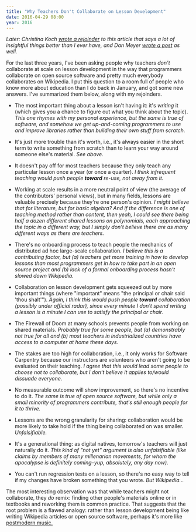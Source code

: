```yaml
---
title: "Why Teachers Don't Collaborate on Lesson Development"
date: 2016-04-29 08:00
year: 2016
---
```

<p>
  <em>
    Later: Christina Koch <a href="https://christinalk.github.io/blog/2016/04/29/remix">wrote a rejoinder</a>
    to this article that says a lot of insightful things better than I ever have,
    and Dan Meyer <a href="http://blog.mrmeyer.com/2016/why-secondary-teachers-dont-want-a-github-for-lesson-plans/">wrote a post</a> as well.
  </em>
</p>
<p>
  For the last three years,
  I've been asking people why teachers <em>don't</em> collaborate at scale on lesson development
  in the way that programmers collaborate on open source software
  and pretty much everybody collaborates on Wikipedia.
  I put this question to a room full of people who know more about education than I do back in January,
  and got some new answers.
  I've summarized them below,
  along with my rejoinders.
</p>
<ul>
  <li>
    <p>
      The most important thing about a lesson isn't having it:
      it's <em>writing</em> it
      (which gives you a chance to figure out what you think about the topic).
      <em>
	This one rhymes with my personal experience,
	but the same is true of software,
	and somehow we get up-and-coming programmers to use and improve libraries
	rather than building their own stuff from scratch.
      </em>
    </p>
  </li>
  <li>
    <p>
      It's just more trouble than it's worth,
      i.e.,
      it's always easier in the short term to write something from scratch
      than to learn your way around someone else's material.
      <em>
	See above.
      </em>
    </p>
  </li>
  <li>
    <p>
      It doesn't pay off for most teachers
      because they only teach any particular lesson once a year
      (or once a quarter).
      <em>
	I think infrequent teaching would push people <strong>toward</strong> re-use,
	not away from it.
      </em>
    </p>
  </li>
  <li>
    <p>
      Working at scale results in a more neutral point of view
      (the average of the contributors' personal views),
      but in many fields,
      lessons are valuable precisely because they're one person's opinion.
      <em>
	I might believe that for literature, but for basic algebra?
	And if the difference is one of teaching method rather than content,
	then yeah,
	I could see there being half a dozen different shared lessons on polynomials,
	each approaching the topic in a different way,
	but I simply don't believe there are as many different ways as there are teachers.
      </em>
    </p>
  </li>
  <li>
    <p>
      There's no onboarding process to teach people
      the mechanics of distributed ad hoc large-scale collaboration.
      <em>
	I believe this is a contributing factor,
	but (a) teachers get more training in how to develop lessons
	than most programmers get in how to take part in an open source project
	and (b) lack of a formal onboarding process hasn't slowed down Wikipedia.
      </em>
    </p>
  </li>
  <li>
    <p>
      Collaboration on lesson development gets squeezed out
      by more important things
      (where "important" means "the principal or chair said 'thou shalt'").
      <em>
	Again,
	I think this would push people <strong>toward</strong> collaboration
	(possibly under official radar),
	since every minute I don't spend writing a lesson
	is a minute I can use to satisfy the principal or chair.
      </em>
    </p>
  </li>
  <li>
    <p>
      The Firewall of Doom at many schools
      prevents people from working on shared materials.
      <em>
	Probably true for some people,
	but (a) demonstrably not true for all
	and (b) most teachers in industrialized countries have access to a computer at home these days.
      </em>
    </p>
  </li>
  <li>
    <p>
      The stakes are too high for collaboration,
      i.e.,
      it only works for Software Carpentry because
      our instructors are volunteers
      who aren't going to be evaluated on their teaching.
      <em>
	I agree that this would lead some people to choose not to collaborate,
	but I don't believe it applies to/would dissuade everyone.
      </em>
    </p>
  </li>
  <li>
    <p>
      No measurable outcome will show improvement,
      so there's no incentive to do it.
      <em>
	The same is true of open source software,
	but while only a small minority of programmers contribute,
	that's still enough people for it to thrive.
      </em>
    </p>
  </li>
  <li>
    <p>
      Lessons are the wrong granularity for sharing:
      collaboration would be more likely to take hold
      if the thing being collaborated on was smaller.
      <em>
	Unfalsifiable.
      </em>
    </p>
  </li>
  <li>
    <p>
      It's a generational thing:
      as digital natives,
      tomorrow's teachers will just naturally do it.
      <em>
	This kind of "not yet" argument is also unfalsifiable
	(like claims by members of many millenarian movements,
	for whom the apocalypse is definitely coming–yup,
	absolutely, any day now).
      </em>
    </p>
  </li>
  <li>
    <p>
      You can't run regression tests on a lesson,
      so there's no easy way to tell if my changes have broken
      something that you wrote.
      <em>
	But Wikipedia...
      </em>
    </p>
  </li>
</ul>
<p>
  The most interesting observation was that while teachers might not collaborate,
  they <em>do</em> remix:
  finding other people's materials online or in textbooks and reworking them
  is common practice.
  That suggests that the root problem is a flawed analogy:
  rather than lesson development being like writing Wikipedia articles or open source software,
  perhaps it's more like <a href="https://www.youtube.com/user/ScottBradleeLovesYa">postmodern music</am>.
</p>
